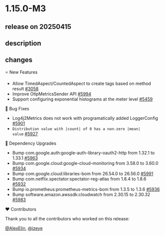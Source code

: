 # 1.15.0-M3

## release on 20250415
## description
## changes
⭐ New Features

* Allow TimedAspect/CountedAspect to create tags based on method result <a href="https://github.com/micrometer-metrics/micrometer/issues/3058" data-hovercard-type="issue" data-hovercard-url="/micrometer-metrics/micrometer/issues/3058/hovercard">#3058</a>
* Improve OtlpMetricsSender API <a href="https://github.com/micrometer-metrics/micrometer/pull/5994" data-hovercard-type="pull_request" data-hovercard-url="/micrometer-metrics/micrometer/pull/5994/hovercard">#5994</a>
* Support configuring exponential histograms at the meter level <a href="https://github.com/micrometer-metrics/micrometer/issues/5459" data-hovercard-type="issue" data-hovercard-url="/micrometer-metrics/micrometer/issues/5459/hovercard">#5459</a>

🐞 Bug Fixes

* Log4j2Metrics does not work with programatically added LoggerConfig <a href="https://github.com/micrometer-metrics/micrometer/issues/5901" data-hovercard-type="issue" data-hovercard-url="/micrometer-metrics/micrometer/issues/5901/hovercard">#5901</a>
* <code>Distribution value with |count| of 0 has a non-zero |mean| value</code> <a href="https://github.com/micrometer-metrics/micrometer/issues/5927" data-hovercard-type="issue" data-hovercard-url="/micrometer-metrics/micrometer/issues/5927/hovercard">#5927</a>

🔨 Dependency Upgrades

* Bump com.google.auth:google-auth-library-oauth2-http from 1.32.1 to 1.33.1 <a href="https://github.com/micrometer-metrics/micrometer/pull/5963" data-hovercard-type="pull_request" data-hovercard-url="/micrometer-metrics/micrometer/pull/5963/hovercard">#5963</a>
* Bump com.google.cloud:google-cloud-monitoring from 3.58.0 to 3.60.0 <a href="https://github.com/micrometer-metrics/micrometer/pull/5934" data-hovercard-type="pull_request" data-hovercard-url="/micrometer-metrics/micrometer/pull/5934/hovercard">#5934</a>
* Bump com.google.cloud:libraries-bom from 26.54.0 to 26.56.0 <a href="https://github.com/micrometer-metrics/micrometer/pull/5991" data-hovercard-type="pull_request" data-hovercard-url="/micrometer-metrics/micrometer/pull/5991/hovercard">#5991</a>
* Bump com.netflix.spectator:spectator-reg-atlas from 1.8.4 to 1.8.6 <a href="https://github.com/micrometer-metrics/micrometer/pull/5932" data-hovercard-type="pull_request" data-hovercard-url="/micrometer-metrics/micrometer/pull/5932/hovercard">#5932</a>
* Bump io.prometheus:prometheus-metrics-bom from 1.3.5 to 1.3.6 <a href="https://github.com/micrometer-metrics/micrometer/pull/5936" data-hovercard-type="pull_request" data-hovercard-url="/micrometer-metrics/micrometer/pull/5936/hovercard">#5936</a>
* Bump software.amazon.awssdk:cloudwatch from 2.30.15 to 2.30.32 <a href="https://github.com/micrometer-metrics/micrometer/pull/5983" data-hovercard-type="pull_request" data-hovercard-url="/micrometer-metrics/micrometer/pull/5983/hovercard">#5983</a>

❤️ Contributors

Thank you to all the contributors who worked on this release:

<a class="user-mention notranslate" data-hovercard-type="user" data-hovercard-url="/users/AlexElin/hovercard" data-octo-click="hovercard-link-click" data-octo-dimensions="link_type:self" href="https://github.com/AlexElin">@AlexElin</a>, <a class="user-mention notranslate" data-hovercard-type="user" data-hovercard-url="/users/izeye/hovercard" data-octo-click="hovercard-link-click" data-octo-dimensions="link_type:self" href="https://github.com/izeye">@izeye</a>

